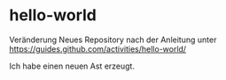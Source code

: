 # hello-world
Veränderung
Neues Repository nach der Anleitung unter https://guides.github.com/activities/hello-world/

Ich habe einen neuen Ast erzeugt. 
